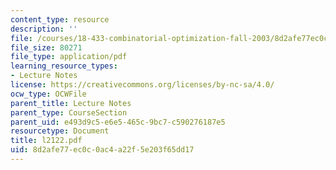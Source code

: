 ```yaml
---
content_type: resource
description: ''
file: /courses/18-433-combinatorial-optimization-fall-2003/8d2afe77ec0c0ac4a22f5e203f65dd17_l2122.pdf
file_size: 80271
file_type: application/pdf
learning_resource_types:
- Lecture Notes
license: https://creativecommons.org/licenses/by-nc-sa/4.0/
ocw_type: OCWFile
parent_title: Lecture Notes
parent_type: CourseSection
parent_uid: e493d9c5-e6e5-465c-9bc7-c590276187e5
resourcetype: Document
title: l2122.pdf
uid: 8d2afe77-ec0c-0ac4-a22f-5e203f65dd17
---
```

